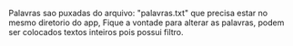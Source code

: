 Palavras sao puxadas do arquivo: "palavras.txt" que precisa estar no mesmo diretorio do app,
Fique a vontade para alterar as palavras, podem ser colocados textos inteiros pois possui filtro.
